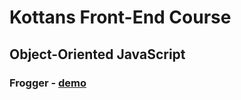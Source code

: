 # Kottans Front-End Course

## Object-Oriented JavaScript

### Frogger - [demo](https://kurosavaakira.github.io/kottans-frontend/task_js_oop/frogger)
